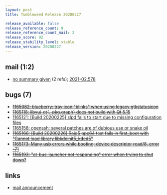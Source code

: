```yaml
---
layout: post
title: Tumbleweed Release 20200227

release_available: false
release_reference_count: 9
release_reference_count_mail: 2
release_score: 92
release_stability_level: stable
release_version: 20200227
---
```


## mail (1:2)

- [no summary given](https://github.com/boombatower/tumbleweed-review/issues/10) (2 refs); [2021-02.578](https://github.com/boombatower/tumbleweed-review/issues/10)

## bugs (7)

<!--more-->

- ~~[1165082: blueberry:  tray icon "blinks" when using legacy gtkstatusicon](https://bugzilla.opensuse.org/show_bug.cgi?id=1165082)~~
- ~~[1165118: libyui-qt{,-pkg,graph} does not build with Qt 5.15](https://bugzilla.opensuse.org/show_bug.cgi?id=1165118)~~
- [1165121: \[Build 20200225\] slpd fails to start due to missing configuration files](https://bugzilla.opensuse.org/show_bug.cgi?id=1165121)
- [1165158: openssh: several patches are of dubious use or snake oil](https://bugzilla.opensuse.org/show_bug.cgi?id=1165158)
- ~~[1165166: \[Build 20200226\] Raid5 ppc64 test fails in first_boot with "Cannot load library libkdeinit5_kded5"](https://bugzilla.opensuse.org/show_bug.cgi?id=1165166)~~
- ~~[1165173: Many usb errors while booting: device descriptor read/8, error -71](https://bugzilla.opensuse.org/show_bug.cgi?id=1165173)~~
- ~~[1165193: "at-bus-launcher not responding" error when trying to shut down?](https://bugzilla.opensuse.org/show_bug.cgi?id=1165193)~~



## links

- [mail announcement](https://github.com/boombatower/tumbleweed-review/issues/10)
